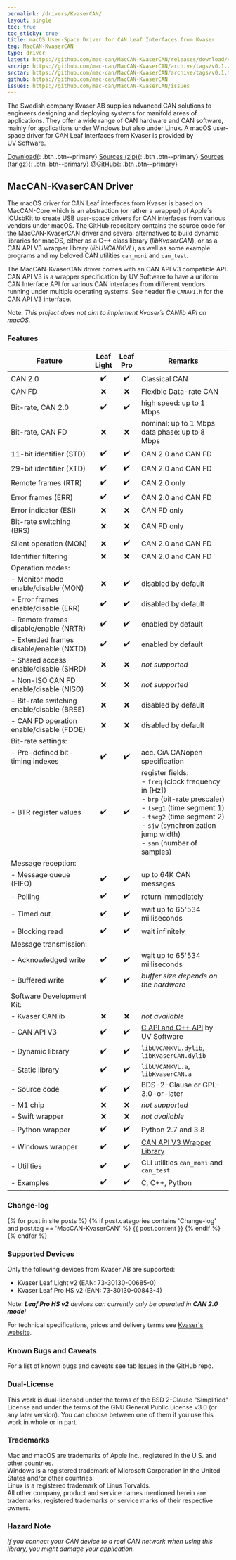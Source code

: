 ```yaml
---
permalink: /drivers/KvaserCAN/
layout: single
toc: true
toc_sticky: true
title: macOS User-Space Driver for CAN Leaf Interfaces from Kvaser
tag: MacCAN-KvaserCAN
type: driver
latest: https://github.com/mac-can/MacCAN-KvaserCAN/releases/download/v0.1/artifacts.zip
srczip: https://github.com/mac-can/MacCAN-KvaserCAN/archive/tags/v0.1.zip
srctar: https://github.com/mac-can/MacCAN-KvaserCAN/archive/tags/v0.1.tar.gz
github: https://github.com/mac-can/MacCAN-KvaserCAN
issues: https://github.com/mac-can/MacCAN-KvaserCAN/issues
---
```

The Swedish company Kvaser AB supplies advanced CAN solutions to engineers designing and deploying systems for manifold areas of applications.
They offer a wide range of CAN hardware and CAN software, mainly for applications under Windows but also under Linux.
A macOS user-space driver for CAN Leaf Interfaces from Kvaser is provided by UV&nbsp;Software.

[Download]({{page.latest}}){: .btn .btn--primary}
[Sources (zip)]({{page.srczip}}){: .btn .btn--primary}
[Sources (tar.gz)]({{page.srctar}}){: .btn .btn--primary}
[@GitHub]({{page.github}}){: .btn .btn--primary}

## MacCAN-KvaserCAN Driver

The macOS driver for CAN Leaf interfaces from Kvaser is based on MacCAN-Core which is an abstraction (or rather a wrapper) of Apple´s IOUsbKit to create USB user-space drivers for CAN interfaces from various vendors under macOS.
The GitHub repository contains the source code for the MacCAN-KvaserCAN driver and several alternatives to build dynamic libraries for macOS, either as a C++ class library (_libKvaserCAN_), or as a CAN&nbsp;API&nbsp;V3 wrapper library (_libUVCANKVL_), as well as some example programs and my beloved CAN utilities `can_moni` and `can_test`.

The MacCAN-KvaserCAN driver comes with an CAN&nbsp;API&nbsp;V3 compatible API.
CAN&nbsp;API&nbsp;V3 is a wrapper specification by UV&nbsp;Software to have a uniform CAN Interface API for various CAN interfaces from different vendors running under multiple operating systems. See header file `CANAPI.h` for the CAN&nbsp;API&nbsp;V3 interface.

Note: _This project does not aim to implement Kvaser´s CANlib API on macOS._

### Features

|         Feature          |   Leaf<br/>Light   |    Leaf<br/>Pro    | Remarks |
| ------------------------ |:------------------:|:------------------:| ------- |
| CAN 2.0                  | :heavy_check_mark: | :heavy_check_mark: |  Classical CAN |
| CAN FD                   | :x: | :x: |  Flexible Data-rate CAN |
| Bit-rate, CAN 2.0        | :heavy_check_mark: | :heavy_check_mark: | high speed: up to 1 Mbps |
| Bit-rate, CAN FD         | :x: | :x: | nominal: up to 1 Mbps <br/> data phase: up to 8 Mbps |
| 11-bit identifier (STD)  | :heavy_check_mark: | :heavy_check_mark: | CAN 2.0 and CAN FD |
| 29-bit identifier (XTD)  | :heavy_check_mark: | :heavy_check_mark: | CAN 2.0 and CAN FD |
| Remote frames (RTR)      | :heavy_check_mark: | :heavy_check_mark: | CAN 2.0 only |
| Error frames (ERR)       | :heavy_check_mark: | :heavy_check_mark: | CAN 2.0 and CAN FD |
| Error indicator (ESI)    | :x: | :x: | CAN FD only |
| Bit-rate switching (BRS) | :x: | :x: | CAN FD only |
| Silent operation (MON)   | :x: | :heavy_check_mark: | CAN 2.0 and CAN FD |
| Identifier filtering     | :x: | :x: | CAN 2.0 and CAN FD |
| Operation modes: | | | |
| - Monitor mode enable/disable (MON)        | :x: | :heavy_check_mark: | disabled by default |
| - Error frames enable/disable (ERR)        | :heavy_check_mark: | :heavy_check_mark: | disabled by default |
| - Remote frames disable/enable (NRTR)      | :heavy_check_mark: | :heavy_check_mark: | enabled by default |
| - Extended frames disable/enable (NXTD)    | :heavy_check_mark: | :heavy_check_mark: | enabled by default |
| - Shared access enable/disable (SHRD)      | :x: | :x: | _not supported_ |
| - Non-ISO CAN FD enable/disable (NISO)     | :x: | :x: | _not supported_ |
| - Bit-rate switching enable/disable (BRSE) | :x: | :x: | disabled by default |
| - CAN FD operation enable/disable (FDOE)   | :x: | :x: | disabled by default |
| Bit-rate settings: | | | |
| - Pre-defined bit-timing indexes | :heavy_check_mark: | :heavy_check_mark: | acc. CiA CANopen specification |
| - BTR register values            | :heavy_check_mark: | :heavy_check_mark: | register fields:<br/>- `freq` (clock frequency in [Hz])<br/>- `brp` (bit-rate prescaler)<br/>- `tseg1` (time segment 1)<br/>- `tseg2` (time segment 2)<br/>- `sjw` (synchronization jump width)<br/>- `sam` (number of samples) |
| Message reception: | | | |
| - Message queue (FIFO) | :heavy_check_mark: | :heavy_check_mark: | up to 64K CAN messages |
|   - Polling            | :heavy_check_mark: | :heavy_check_mark: | return immediately |
|   - Timed out          | :heavy_check_mark: | :heavy_check_mark: | wait up to 65'534 milliseconds |
|   - Blocking read      | :heavy_check_mark: | :heavy_check_mark: | wait infinitely |
| Message transmission: | | | |
| - Acknowledged write | :heavy_check_mark: | :heavy_check_mark: | wait up to 65'534 milliseconds  |
| - Buffered write     | :heavy_check_mark: | :heavy_check_mark: | _buffer size depends on the hardware_ |
| Software Development Kit: | | | |
| - Kvaser CANlib   | :x: | :x: | _not available_ |
| - CAN API V3      | :heavy_check_mark: | :heavy_check_mark: | [C API and C++ API](/wrapper/canapi-v3/) by UV&nbsp;Software |
| - Dynamic library | :heavy_check_mark: | :heavy_check_mark: | `libUVCANKVL.dylib`, `libKvaserCAN.dylib` |
| - Static library  | :heavy_check_mark: | :heavy_check_mark: | `libUVCANKVL.a`, `libKvaserCAN.a` |
| - Source code     | :heavy_check_mark: | :heavy_check_mark: | BDS-2-Clause or GPL-3.0-or-later |
| - M1 chip         | :x: | :x: | _not supported_ |
| - Swift wrapper   | :x: | :x: | _not available_ |
| - Python wrapper  | :heavy_check_mark: | :heavy_check_mark: | Python 2.7 and 3.8 |
| - Windows wrapper | :heavy_check_mark: | :heavy_check_mark: | [CAN API V3 Wrapper Library](wrapper/windows/KvaserCAN/) |
| - Utilities       | :heavy_check_mark: | :heavy_check_mark: | CLI utilities `can_moni` and `can_test`|
| - Examples        | :heavy_check_mark: | :heavy_check_mark: | C, C++, Python |

### Change-log

{% for post in site.posts %}
{% if post.categories contains 'Change-log' and post.tag == 'MacCAN-KvaserCAN' %}
{{ post.content }}
{% endif %}
{% endfor %}

### Supported Devices

Only the following devices from Kvaser AB are supported:
- Kvaser Leaf Light v2 (EAN: 73-30130-00685-0)
- Kvaser Leaf Pro HS v2 (EAN: 73-30130-00843-4)

Note: _**Leaf Pro HS v2** devices can currently only be operated in **CAN 2.0 mode**!_

For technical specifications, prices and delivery terms see [Kvaser´s website](https://www.kvaser.com/products-services/our-products/#/?pc_int=usb).

### Known Bugs and Caveats

For a list of known bugs and caveats see tab [Issues]({{page.issues}}) in the GitHub repo.

### Dual-License

This work is dual-licensed under the terms of the BSD 2-Clause "Simplified" License and under the terms of the GNU General Public License v3.0 (or any later version).
You can choose between one of them if you use this work in whole or in part.

### Trademarks

Mac and macOS are trademarks of Apple Inc., registered in the U.S. and other countries. \
Windows is a registered trademark of Microsoft Corporation in the United States and/or other countries. \
Linux is a registered trademark of Linus Torvalds. \
All other company, product and service names mentioned herein are trademarks, registered trademarks or service marks of their respective owners.

### Hazard Note

_If you connect your CAN device to a real CAN network when using this library, you might damage your application._
